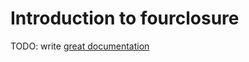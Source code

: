 # Introduction to fourclosure

TODO: write [great documentation](http://jacobian.org/writing/what-to-write/)
